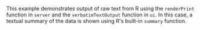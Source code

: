 This example demonstrates output of raw text from R using the `renderPrint` function in `server` and the `verbatimTextOutput` function in `ui`. In this case, a textual summary of the data is shown using R's built-in `summary` function. 
